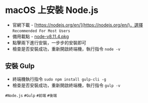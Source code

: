 # macOS 上安裝 Node.js
* 官網下載 - [https://nodejs.org/en/](https://nodejs.org/en/)，選擇 `Recommended For Most Users`
* 備用載點 - [node-v8.11.4.pkg](https://cdn.ioa.tw/MacEnvInit/node-v8.11.4.pkg)
* 點擊兩下進行安裝，一步步的安裝即可
* 檢查是否安裝成功，重新開啟終端機，執行指令 `node -v`

## 安裝 Gulp
* 終端機執行指令 `sudo npm install gulp-cli -g`
* 檢查是否安裝成功，重新開啟終端機，執行指令 `gulp -v`

`#Node.js` `#Gulp` `#前端` `#後端`